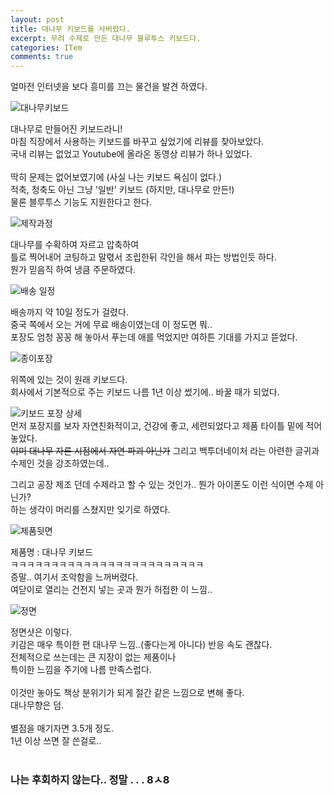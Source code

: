 ```yaml
---
layout: post
title: 대나무 키보드를 사버렸다.
excerpt: 무려 수제로 만든 대나무 블루투스 키보드다.
categories: ITem
comments: true
---
```


얼마전 인터넷을 보다 흥미를 끄는 물건을 발견 하였다.<br>

![대나무키보드](https://pbs.twimg.com/media/C9xPx9HUIAA5aBn.jpg)

대나무로 만들어진 키보드라니!<br>
마침 직장에서 사용하는 키보드를 바꾸고 싶었기에 리뷰를 찾아보았다.<br>
국내 리뷰는 없었고 Youtube에 올라온 동영상 리뷰가 하나 있었다.<br>
<br>
딱히 문제는 없어보였기에 (사실 나는 키보드 욕심이 없다.)<br>
적축, 청축도 아닌 그냥 '일반' 키보드 (하지만, 대나무로 만든!)<br>
물론 블루투스 기능도 지원한다고 한다.<br>

![제작과정](https://pbs.twimg.com/media/C9xPzmgV0AAAi23.jpg)

대나무를 수확하여 자르고 압축하여<br>
틀로 찍어내어 코팅하고 말렧서 조립한뒤 각인을 해서 파는 방법인듯 하다.<br>
뭔가 믿음직 하여 냉큼 주문하였다.<br>

![배송 일정](https://pbs.twimg.com/media/C9xP08SUwAE_tVl.jpg)

배송까지 약 10일 정도가 걸렸다.<br>
중국 쪽에서 오는 거에 무료 배송이였는데 이 정도면 뭐..<br>
포장도 엄청 꽁꽁 해 놓아서 푸는데 애를 먹었지만 여하튼 기대를 가지고 뜯었다.<br>

![종이포장](https://pbs.twimg.com/media/C9xP8gnV0AAuWcM.jpg)

위쪽에 있는 것이 원래 키보드다.<br>
회사에서 기본적으로 주는 키보드 나름 1년 이상 썼기에.. 바꿀 때가 되었다.<br>

![키보드 포장 상세](https://pbs.twimg.com/media/C9xP4PGUQAA9HdR.jpg)
<br>
먼저 포장지를 보자 자연친화적이고, 건강에 좋고, 세련되었다고 제품 타이틀 밑에 적어 놓았다.<br>
<del>이미 대나무 자른 시점에서 자연 파괴 아닌가</del>
그리고 백투더네이처 라는 아련한 글귀과 수제인 것을 강조하였는데.. <br>

그리고 공장 제조 던데 수제라고 할 수 있는 것인가.. 뭔가 아이폰도 이런 식이면 수제 아닌가?<br>
하는 생각이 머리를 스쳤지만 잊기로 하였다.<br>

![제품뒷면](https://pbs.twimg.com/media/C9xP-HqUAAIxav1.jpg)

제품명 : 대나무 키보드<br>
ㅋㅋㅋㅋㅋㅋㅋㅋㅋㅋㅋㅋㅋㅋㅋㅋㅋㅋㅋㅋㅋㅋㅋㅋ<br>
증말.. 여기서 조악함을 느꺼버렸다.<br>
여닫이로 열리는 건전지 넣는 곳과 뭔가 허접한 이 느낌..<br>

![정면](https://pbs.twimg.com/media/C9xP_SyUIAAj04g.jpg)

정면샷은 이렇다.<br>
키감은 매우 특이한 편 대나무 느낌..(좋다는게 아니다) 반응 속도 괜찮다.<br>
전체적으로 쓰는데는 큰 지장이 없는 제품이나<br>
특이한 느낌을 주기에 나름 만족스럽다.<br>
<br>
이것만 놓아도 책상 분위기가 되게 절간 같은 느낌으로 변해 좋다.<br>
대나무향은 덤.<br>
<br>
별점을 매기자면 3.5개 정도.<br>
1년 이상 쓰면 잘 쓴걸로..<br>
<br>
### 나는 후회하지 않는다.. 정말 . . . 8ㅅ8
